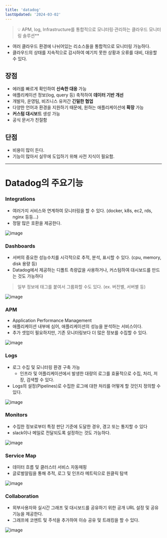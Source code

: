 ```yaml
---
title: 'datadog'
lastUpdated: '2024-03-02'
---
```


> 💡 APM, log, Infrastructure를 통합적으로 모니터링·관리하는 클라우드 모니터링 솔루션**

- 여러 클라우드 환경에  나뉘어있는 리소스들을 통합적으로 모니터링 가능하다.
- 클라우드의 상태를 지속적으로 감시하여 예기치 못한 상황과 오류를 대비, 대응할 수 있다.

## 장점

- 에러를 빠르게 확인하여 **신속한 대응** 가능
- 애플리케이션 정보(log, query 등) 축적하여 **데이터 기반 개선**
- 개발자, 운영팀, 비즈니스 유저간 **긴밀한 협업**
- 다양한 언어과 환경을 지원하기 때문에, 원하는 애플리케이션에 **확장** 가능
- **커스텀 대시보드** 생성 가능
- 공식 문서가 친절함

## 단점

- 비용이 많이 든다.
- 기능이 많아서 실무에 도입하기 위해 사전 지식이 필요함.

---

# Datadog의 주요기능

### Integrations

- 여러가지 서비스와 연계하여 모니터링을 할 수 있다. (docker, k8s, ec2, rds, nginx 등등…)
- 정말 많은 호환을 제공한다.

![image](https://user-images.githubusercontent.com/81006587/234476253-10642ee8-6ac6-4a51-a9ee-108913c0f997.png)

### Dashboards

- 서버의 중요한 성능수치를 시각적으로 추적, 분석, 표시할 수 있다. (cpu, memory, disk 용량 등)
- Datadog에서 제공하는 디폴트 측량값을 사용하거나, 커스텀하여 대시보드를 만드는 것도 가능하다

> 일부 정보에 태그를 붙여서 그룹화할 수도 있다. (ex. 버전별, 서버별 등)
> 

![image](https://user-images.githubusercontent.com/81006587/234476294-e0cb8deb-e270-4d1e-a9b8-387911f96050.png)

### **APM**

- Application Performance Management
- 애플리케이션 내부에 심어, 애플리케이션의 성능을 분석하는 서비스이다.
- 추가 셋업이 필요하지만, 기존 모니터링보다 더 많은 정보를 수집할 수 있다.

![image](https://user-images.githubusercontent.com/81006587/234476316-83103bda-ccd0-4aaa-99e7-6fa79b58078f.png)

### Logs

- 로그 수집 및 모니터링 환경 구축 가능
    - 인프라 및 어플리케이션에서 발생한 대량의 로그를 효율적으로 수집, 처리, 저장, 검색할 수 있다.
- Logs의 설정(Pipelines)로 수집한 로그에 대한 처리를 어떻게 할 것인지 정의할 수 있다.

![image](https://user-images.githubusercontent.com/81006587/234476387-911fa610-bf86-4b57-ba0f-7a69867e632e.png)

### Monitors

- 수집한 정보로부터 특정 판단 기준에 도달한 경우, 경고 또는 통지할 수 있다
- slack이나 메일로 전달되도록 설정하는 것도 가능하다.

![image](https://user-images.githubusercontent.com/81006587/234476423-2d6f4789-4aa2-4beb-b533-62b224c33703.png)

### ****Service Map****

- 데이터 흐름 및 클러스터 서비스 자동매핑
- 글로벌알림을 통해 추적, 로그 및 인프라 메트릭으로 원클릭 탐색

![image](https://user-images.githubusercontent.com/81006587/234476440-ea8fc30f-9ffc-429b-9c39-1f4fa9bc15d8.png)

### ****Collaboration****

- 외부사용자와 실시간 그래프 및 대시보드를 공유하기 위한 공개 URL 설정 및 공유 기능을 제공한다.
- 그래프에 코멘트 및 주석을 추가하여 이슈 공유 및 트래킹을 할 수 있다.

![image](https://user-images.githubusercontent.com/81006587/234476465-952feb71-1fd4-4e7b-86a8-d284bcfc92d8.png)
